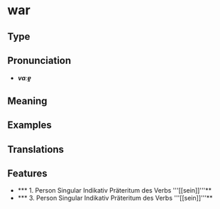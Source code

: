 # war
## Type
## Pronunciation
- _**vaːɐ̯**_
## Meaning
## Examples
## Translations
## Features
- *** 1. Person Singular Indikativ Präteritum des Verbs '''[[sein]]'''**
- *** 3. Person Singular Indikativ Präteritum des Verbs '''[[sein]]'''**
